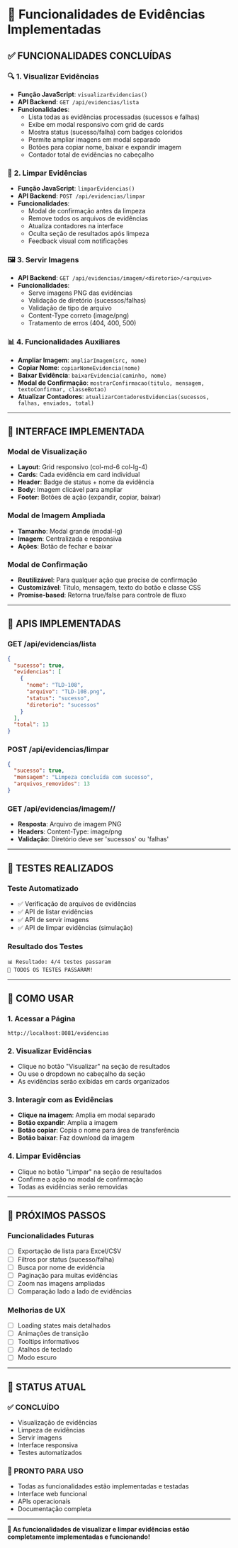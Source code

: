 # 🎯 Funcionalidades de Evidências Implementadas

## ✅ **FUNCIONALIDADES CONCLUÍDAS**

### 🔍 **1. Visualizar Evidências**
- **Função JavaScript**: `visualizarEvidencias()`
- **API Backend**: `GET /api/evidencias/lista`
- **Funcionalidades**:
  - Lista todas as evidências processadas (sucessos e falhas)
  - Exibe em modal responsivo com grid de cards
  - Mostra status (sucesso/falha) com badges coloridos
  - Permite ampliar imagens em modal separado
  - Botões para copiar nome, baixar e expandir imagem
  - Contador total de evidências no cabeçalho

### 🧹 **2. Limpar Evidências**
- **Função JavaScript**: `limparEvidencias()`
- **API Backend**: `POST /api/evidencias/limpar`
- **Funcionalidades**:
  - Modal de confirmação antes da limpeza
  - Remove todos os arquivos de evidências
  - Atualiza contadores na interface
  - Oculta seção de resultados após limpeza
  - Feedback visual com notificações

### 🖼️ **3. Servir Imagens**
- **API Backend**: `GET /api/evidencias/imagem/<diretorio>/<arquivo>`
- **Funcionalidades**:
  - Serve imagens PNG das evidências
  - Validação de diretório (sucessos/falhas)
  - Validação de tipo de arquivo
  - Content-Type correto (image/png)
  - Tratamento de erros (404, 400, 500)

### 📊 **4. Funcionalidades Auxiliares**
- **Ampliar Imagem**: `ampliarImagem(src, nome)`
- **Copiar Nome**: `copiarNomeEvidencia(nome)`
- **Baixar Evidência**: `baixarEvidencia(caminho, nome)`
- **Modal de Confirmação**: `mostrarConfirmacao(titulo, mensagem, textoConfirmar, classeBotao)`
- **Atualizar Contadores**: `atualizarContadoresEvidencias(sucessos, falhas, enviados, total)`

---

## 🎨 **INTERFACE IMPLEMENTADA**

### **Modal de Visualização**
- **Layout**: Grid responsivo (col-md-6 col-lg-4)
- **Cards**: Cada evidência em card individual
- **Header**: Badge de status + nome da evidência
- **Body**: Imagem clicável para ampliar
- **Footer**: Botões de ação (expandir, copiar, baixar)

### **Modal de Imagem Ampliada**
- **Tamanho**: Modal grande (modal-lg)
- **Imagem**: Centralizada e responsiva
- **Ações**: Botão de fechar e baixar

### **Modal de Confirmação**
- **Reutilizável**: Para qualquer ação que precise de confirmação
- **Customizável**: Título, mensagem, texto do botão e classe CSS
- **Promise-based**: Retorna true/false para controle de fluxo

---

## 🔧 **APIS IMPLEMENTADAS**

### **GET /api/evidencias/lista**
```json
{
  "sucesso": true,
  "evidencias": [
    {
      "nome": "TLD-108",
      "arquivo": "TLD-108.png",
      "status": "sucesso",
      "diretorio": "sucessos"
    }
  ],
  "total": 13
}
```

### **POST /api/evidencias/limpar**
```json
{
  "sucesso": true,
  "mensagem": "Limpeza concluída com sucesso",
  "arquivos_removidos": 13
}
```

### **GET /api/evidencias/imagem/<diretorio>/<arquivo>**
- **Resposta**: Arquivo de imagem PNG
- **Headers**: Content-Type: image/png
- **Validação**: Diretório deve ser 'sucessos' ou 'falhas'

---

## 🧪 **TESTES REALIZADOS**

### **Teste Automatizado**
- ✅ Verificação de arquivos de evidências
- ✅ API de listar evidências
- ✅ API de servir imagens
- ✅ API de limpar evidências (simulação)

### **Resultado dos Testes**
```
📊 Resultado: 4/4 testes passaram
🎉 TODOS OS TESTES PASSARAM!
```

---

## 🚀 **COMO USAR**

### **1. Acessar a Página**
```
http://localhost:8081/evidencias
```

### **2. Visualizar Evidências**
- Clique no botão "Visualizar" na seção de resultados
- Ou use o dropdown no cabeçalho da seção
- As evidências serão exibidas em cards organizados

### **3. Interagir com as Evidências**
- **Clique na imagem**: Amplia em modal separado
- **Botão expandir**: Amplia a imagem
- **Botão copiar**: Copia o nome para área de transferência
- **Botão baixar**: Faz download da imagem

### **4. Limpar Evidências**
- Clique no botão "Limpar" na seção de resultados
- Confirme a ação no modal de confirmação
- Todas as evidências serão removidas

---

## 📝 **PRÓXIMOS PASSOS**

### **Funcionalidades Futuras**
- [ ] Exportação de lista para Excel/CSV
- [ ] Filtros por status (sucesso/falha)
- [ ] Busca por nome de evidência
- [ ] Paginação para muitas evidências
- [ ] Zoom nas imagens ampliadas
- [ ] Comparação lado a lado de evidências

### **Melhorias de UX**
- [ ] Loading states mais detalhados
- [ ] Animações de transição
- [ ] Tooltips informativos
- [ ] Atalhos de teclado
- [ ] Modo escuro

---

## 🎯 **STATUS ATUAL**

### **✅ CONCLUÍDO**
- Visualização de evidências
- Limpeza de evidências
- Servir imagens
- Interface responsiva
- Testes automatizados

### **🔄 PRONTO PARA USO**
- Todas as funcionalidades estão implementadas e testadas
- Interface web funcional
- APIs operacionais
- Documentação completa

---

**🎉 As funcionalidades de visualizar e limpar evidências estão completamente implementadas e funcionando!**
